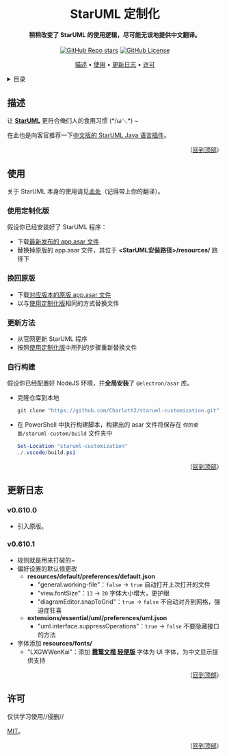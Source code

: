 <!-- 标题 -->
<a name="readme-top"></a>
<div align="center">
  <h1>StarUML 定制化</h1>

  <h4>稍稍改变了 StarUML 的使用逻辑，尽可能无误地提供中文翻译。</h4>

  <p>
    <a href="stargazers"><img alt="GitHub Repo stars" src="https://img.shields.io/github/stars/Charlott2/staruml-customization?style=flat"></a>
    <a href="LICENSE"><img alt="GitHub License" src="https://img.shields.io/github/license/Charlott2/staruml-customization"></a>
  </p>

  <p>
    <a href="#描述">描述</a> •
    <a href="#使用">使用</a> •
    <a href="#更新日志">更新日志</a> •
    <a href="#许可">许可</a>
  </p>
</div>

<!-- 目录 -->
<details>
  <summary>目录</summary>
  <ol>
    <li><a href="#描述">描述</a></li>
    <li>
      <a href="#使用">使用</a>
      <ol>
        <li><a href="#使用定制化版">使用定制化版</li>
        <li><a href="#换回原版">换回原版</li>
        <li><a href="#更新方法">更新方法</li>
        <li><a href="#自行构建">自行构建</li>
      </ol>
    </li>
    <li><a href="#更新日志">更新日志</a></li>
    <li><a href="#许可">许可</a></li>
  </ol>
</details>

<!-- 描述 -->
## 描述

让 [**StarUML**](https://staruml.io/) 更符合俺们人的食用习惯 (\*/ω＼\*) ~

在此也是向客官推荐一下[中文版的 StarUML Java 语言插件](https://github.com/Charlott2/staruml-java-cn)。

<p align="right">（<a href="#readme-top">回到顶部</a>）</p>

<!-- 使用 -->
## 使用

关于 StarUML 本身的使用请见[此处](https://docs.staruml.io/)（记得带上你的翻译）。

### 使用定制化版

假设你已经安装好了 StarUML 程序：

- 下载[最新发布的 app.asar 文件](https://github.com/Charlott2/staruml-customization/releases/latest/download/app.asar)
- 替换掉原版的 app.asar 文件，其位于 **<StarUML安装路径>/resources/** 路径下

### 换回原版

- 下载[对应版本的原版 app.asar 文件](https://github.com/Charlott2/staruml-customization/releases/tag/v0.610.0)
- 以与[使用定制化版](#使用定制化版)相同的方式替换文件

### 更新方法

- 从官网更新 StarUML 程序
- 按照[使用定制化版](#使用定制化版)中所列的步骤重新替换文件

### 自行构建

假设你已经配置好 NodeJS 环境，并**全局安装**了 `@electron/asar` 库。

- 克隆仓库到本地
  ``` PowerShell
  git clone "https://github.com/Charlott2/staruml-customization.git" "staruml-customization"
  ```
- 在 PowerShell 中执行构建脚本，构建出的 asar 文件将保存在 `你的桌面/staruml-custom/build` 文件夹中

  ```PowerShell
  Set-Location "staruml-customization"
  ./.vscode/build.ps1
  ```

<p align="right">（<a href="#readme-top">回到顶部</a>）</p>

<!-- 更新日志 -->
## 更新日志

### v0.610.0

- 引入原版。

### v0.610.1

- 规则就是用来打破的~
- 偏好设置的默认值更改
  - **resources/default/preferences/default.json**
    - "general.working-file"：`false` -> `true` 自动打开上次打开的文件
    - "view.fontSize"：`13` -> `20` 字体大小增大，更护眼
    - "diagramEditor.snapToGrid"：`true` -> `false` 不自动对齐到网格，强迫症狂喜
  - **extensions/essential/uml/preferences/uml.json**
    - "uml.interface.suppressOperations"：`true` -> `false` 不要隐藏接口的方法
- 字体添加 **resources/fonts/**
  - "LXGWWenKai"：添加 [**霞鹜文楷 轻便版**](https://github.com/lxgw/LxgwWenKai-Lite) 字体为 UI 字体，为中文显示提供支持

<p align="right">（<a href="#readme-top">回到顶部</a>）</p>

<!-- 许可 -->
## 许可

仅供学习使用//侵删//

[MIT](LICENSE)。

<p align="right">（<a href="#readme-top">回到顶部</a>）</p>
